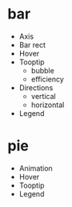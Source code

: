 # bar

- Axis
- Bar rect
- Hover
- Tooptip
  - bubble
  - efficiency
- Directions
  - vertical
  - horizontal
- Legend

# pie

- Animation
- Hover
- Tooptip
- Legend
